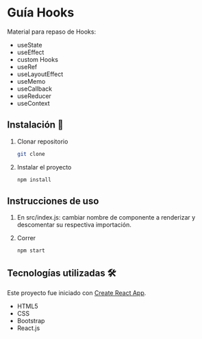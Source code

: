# Guía Hooks

Material para repaso de Hooks:

- useState
- useEffect
- custom Hooks
- useRef
- useLayoutEffect
- useMemo
- useCallback
- useReducer
- useContext


## Instalación 🔧

1. Clonar repositorio
    ```bash
    git clone
    ```
2. Instalar el proyecto
    ```bash
    npm install
    ```

## Instrucciones de uso

1. En src/index.js: cambiar nombre de componente a renderizar y descomentar su respectiva importación.

2. Correr
    ```bash
    npm start
    ```

## Tecnologías utilizadas 🛠️

Este proyecto fue iniciado con [Create React App](https://github.com/facebook/create-react-app).

- HTML5
- CSS
- Bootstrap
- React.js





